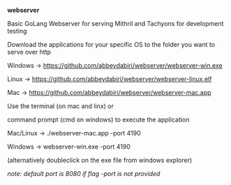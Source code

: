 <b>webserver</b>

Basic GoLang Webserver for serving Mithril and Tachyons for development testing

Download the applications for your specific OS to the folder you want to serve over http

Windows -> https://github.com/abbeydabiri/webserver/webserver-win.exe <br/>


Linux -> https://github.com/abbeydabiri/webserver/webserver-linux.elf <br/>


Mac -> https://github.com/abbeydabiri/webserver/webserver-mac.app <br/>


Use the terminal (on mac and linx) or 

command prompt (cmd on windows) to execute the application

Mac/Linux -> ./webserver-mac.app -port 4190


Windows -> webserver-win.exe -port 4190 

(alternatively doubleclick on the exe file from windows explorer)


*note: default port is 8080 if flag -port is not provided*
